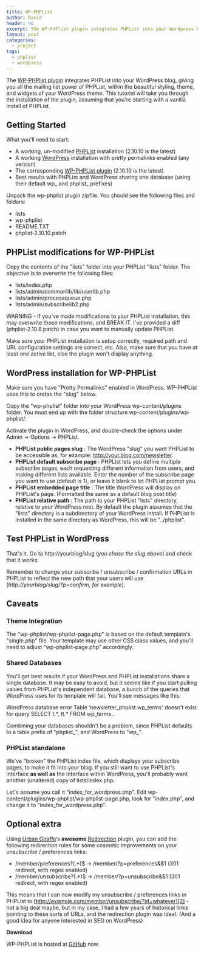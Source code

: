 ```yaml
---
title: WP-PHPList
author: David
header: no
excerpt: The WP-PHPlist plugin integrates PHPList into your Wordpress blog, giving you all the mailing list power of PHPList, within the beautiful styling, theme, and widgets of your Wordpress theme.
layout: post
categories:
  - project
tags:
  - phplist
  - wordpress
---
```

The [WP-PHPlist plugin][1] integrates PHPList into your WordPress blog, giving you all the mailing list power of PHPList, within the beautiful styling, theme, and widgets of your WordPress theme. This tutorial will take you through the installation of the plugin, assuming that you're starting with a vanilla install of PHPList. <!--more-->

## Getting Started

What you'll need to start:

  * A working, un-modified <a title="PHPlist" href="http://www.phplist.com/" target="_blank">PHPList</a> installation (2.10.10 is the latest)
  * A working <a title="Wordpress" href="http://www.wordpress.org/" target="_blank">WordPress</a> installation with pretty permalinks enabled (any version)
  * The corresponding <a title="WP-PHPList plugin" href="https://github.com/funkypenguin/wp-phplist" target="_blank">WP-PHPList plugin</a> (2.10.10 is the latest)
  * Best results with PHPList and WordPress sharing one database (using their default wp_ and phplist_ prefixes)

Unpack the wp-phplist plugin zipfile. You should see the following files and folders:

  * lists
  * wp-phplist
  * README.TXT
  * phplist-2.10.10.patch

## PHPList modifications for WP-PHPList

Copy the contents of the "lists" folder into your PHPList "lists" folder. The objective is to overwrite the following files:

  * lists/index.php
  * lists/admin/commonlib/lib/userlib.php
  * lists/admin/processqueue.php
  * lists/admin/subscribelib2.php

WARNING - If you've made modifications to your PHPList installation, this may overwrite those modifications, and BREAK IT. I've provided a diff (phplist-2.10.8.patch) in case you want to manually update PHPList.

Make sure your PHPList installation is setup correctly, required path and URL configuration settings are correct, etc. Also, make sure that you have at least one active list, else the plugin won't display anything.

## WordPress installation for WP-PHPList

Make sure you have "Pretty Permalinks" enabled in WordPress. WP-PHPList uses this to cretae the "slug" below.

Copy the "wp-phplist" folder into your WordPress wp-content/plugins folder. You must end up with the folder structure wp-content/plugins/wp-phplist/.

Activate the plugin in WordPress, and double-check the options under Admin -> Options -> PHPList.

  * **PHPList public pages slug** : The WordPress "slug" you want PHPList to be accessible as, for example: http://your.blog.com/newsletter.
  * **PHPList default subscribe page** : PHPList lets you define multiple subscribe pages, each requesting different information from users, and making different lists available. Enter the number of the subscribe page you want to use (default is 1), or leave it blank to let PHPList prompt you.
  * **PHPList embedded page title** : The title WordPress will display on PHPList's page. (Formatted the same as a default blog post title)
  * **PHPList relative path** : The path to your PHPList "lists" directory, relative to your WordPress root. By default the plugin assumes that the "lists" directory is a subdirectory of your WordPress install. If PHPList is installed in the same directory as WordPress, this will be "../phplist".

## Test PHPList in WordPress

That's it. Go to http://yourblog/slug (*you chose the slug above*) and check that it works.

Remember to change your subscribe / unsubscribe / confirmation URLs in PHPList to reflect the new path that your users will use (*http://yourblog/slug/?p=confirm, for example*).

## Caveats

### Theme Integration

The "wp-phplist/wp-phplist-page.php" is based on the default template's "single.php" file. Your template may use other CSS class values, and you'll need to adjust "wp-phplist-page.php" accordingly.

### Shared Databases

You'll get best results if your WordPress and PHPList installations share a single database. It may be easy to avoid, but it seems like if you start pulling values from PHPList's independent database, a bunch of the queries that WordPress uses for its template will fail. You'll see messages like this:

WordPress database error Table &#8216;newsletter\_phplist.wp\_terms' doesn't exist for query SELECT t.\*, tt.\* FROM wp_terms..

Combining your databases shouldn't be a problem, since PHPList defaults to a table prefix of "phplist\_", and WordPress to "wp\_".

### PHPList standalone

We've "broken" the PHPList index file, which displays your subscribe pages, to make it fit into your blog. If you still want to use PHPList's interface **as well as** the interface within WordPress, you'll probably want another (unaltered) copy of lists/index.php.

Let's assume you call it "index\_for\_wordpress.php". Edit wp-content/plugins/wp-phplist/wp-phplist-page.php, look for "index.php", and change it to "index\_for\_wordpress.php".

## Optional extra

Using <a title="Urban Giraffe" href="http://urbangiraffe.com/" target="_blank">Urban Giraffe</a>&#8216;s **awesome** <a title="Urban Giraffe's Redirection Plugin" href="http://urbangiraffe.com/plugins/redirection/" target="_blank">Redirection</a> plugin, you can add the following redirection rules for some cosmetic improvements on your unsubscribe / preferences links:

  * /member/preferences\?(.*)$ -> /member/?p=preferences&$1 (301 redirect, with regex enabled)
  * /member/unsubscribe\?(.*)$ -> /member/?p=unsubscribe&$1 (301 redirect, with regex enabled)

This means that I can now modify my unsubscribe / preferences links in PHPList to [http://example.com/member/unsubscribe/?id=whatever][2] - not a big deal maybe, but in my case, I had a few years of historical links pointing to these sorts of URLs, and the redirection plugin was ideal. (And a good idea for anyone interested in SEO on WordPress)

**Download**

WP-PHPList is hosted at <a title="GitHub" href="https://github.com/funkypenguin/wp-phplist" target="_blank">GitHub</a> now.

 [1]: https://github.com/funkypenguin/wp-phplist
 [2]: http://example.com/member/unsubscribe/?id=whatever "http://example.com/member/unsubscribe/?id=whatever"
